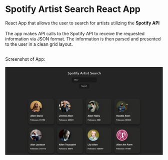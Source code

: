 # Spotify Artist Search React App
React App that allows the user to search for artists utilizing the **Spotify API**
<br> <br/>
The app makes API calls to the Spotify API to receive the requested information via JSON format. 
The information is then parsed and presented to the user in a clean grid layout. 
<br> <br/>

Screenshot of App: 
<br> <br/>
![preview image](/src/assets/app_preview.png)
